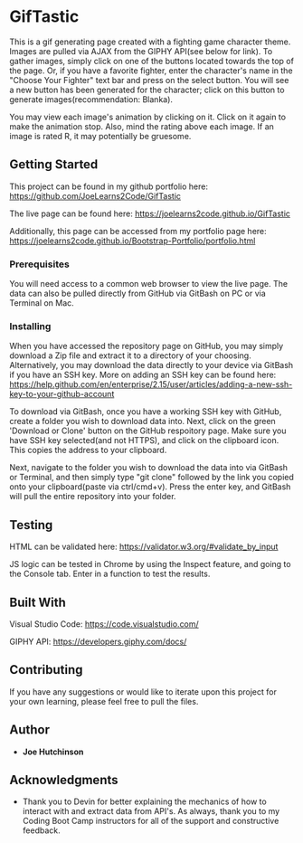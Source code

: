 # GifTastic

This is a gif generating page created with a fighting game character theme.  Images are pulled via AJAX from the GIPHY API(see below for link).  To gather images, simply click on one of the buttons located towards the top of the page.  Or, if you have a favorite fighter, enter the character's name in the "Choose Your Fighter" text bar and press on the select button.  You will see a new button has been generated for the character; click on this button to generate images(recommendation: Blanka).  

You may view each image's animation by clicking on it.  Click on it again to make the animation stop.  Also, mind the rating above each image.  If an image is rated R, it may potentially be gruesome.  

## Getting Started

This project can be found in my github portfolio here: https://github.com/JoeLearns2Code/GifTastic

The live page can be found here: https://joelearns2code.github.io/GifTastic

Additionally, this page can be accessed from my portfolio page here: https://joelearns2code.github.io/Bootstrap-Portfolio/portfolio.html

### Prerequisites

You will need access to a common web browser to view the live page.  The data can also be pulled directly from GitHub via GitBash on PC or via Terminal on Mac.


### Installing

When you have accessed the repository page on GitHub, you may simply download a Zip file and extract it to a directory of your choosing.  Alternatively, you may download the data directly to your device via GitBash if you have an SSH key.  More on adding an SSH key can be found here: https://help.github.com/en/enterprise/2.15/user/articles/adding-a-new-ssh-key-to-your-github-account

To download via GitBash, once you have a working SSH key with GitHub, create a folder you wish to download data into.  Next, click on the green 'Download or Clone' button on the GitHub respoitory page.  Make sure you have SSH key selected(and not HTTPS), and click on the clipboard icon.  This copies the address to your clipboard.

Next, navigate to the folder you wish to download the data into via GitBash or Terminal, and then simply type "git clone" followed by the link you copied onto your clipboard(paste via ctrl/cmd+v).  Press the enter key, and GitBash will pull the entire repository into your folder.


## Testing

HTML can be validated here: https://validator.w3.org/#validate_by_input

JS logic can be tested in Chrome by using the Inspect feature, and going to the Console tab.  Enter in a function to test the results.




## Built With

Visual Studio Code: https://code.visualstudio.com/

GIPHY API: https://developers.giphy.com/docs/

## Contributing

If you have any suggestions or would like to iterate upon this project for your own learning, please feel free to pull the files.


## Author

* **Joe Hutchinson**


## Acknowledgments

* Thank you to Devin for better explaining the mechanics of how to interact with and extract data from API's. As always, thank you to my Coding Boot Camp instructors for all of the support and constructive feedback.